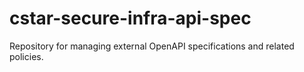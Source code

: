 # cstar-secure-infra-api-spec

Repository for managing external OpenAPI specifications and related policies.
